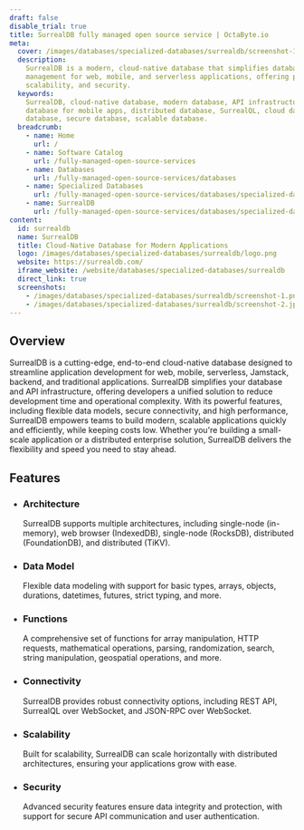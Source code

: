 ```yaml
---
draft: false
disable_trial: true
title: SurrealDB fully managed open source service | OctaByte.io
meta:
  cover: /images/databases/specialized-databases/surrealdb/screenshot-1.png
  description:
    SurrealDB is a modern, cloud-native database that simplifies database
    management for web, mobile, and serverless applications, offering performance,
    scalability, and security.
  keywords:
    SurrealDB, cloud-native database, modern database, API infrastructure,
    database for mobile apps, distributed database, SurrealQL, cloud database, backend
    database, secure database, scalable database.
  breadcrumb:
    - name: Home
      url: /
    - name: Software Catalog
      url: /fully-managed-open-source-services
    - name: Databases
      url: /fully-managed-open-source-services/databases
    - name: Specialized Databases
      url: /fully-managed-open-source-services/databases/specialized-databases
    - name: SurrealDB
      url: /fully-managed-open-source-services/databases/specialized-databases/surrealdb
content:
  id: surrealdb
  name: SurrealDB
  title: Cloud-Native Database for Modern Applications
  logo: /images/databases/specialized-databases/surrealdb/logo.png
  website: https://surrealdb.com/
  iframe_website: /website/databases/specialized-databases/surrealdb
  direct_link: true
  screenshots:
    - /images/databases/specialized-databases/surrealdb/screenshot-1.png
    - /images/databases/specialized-databases/surrealdb/screenshot-2.jpg
---
```


## Overview

SurrealDB is a cutting-edge, end-to-end cloud-native database designed to streamline application development for web, mobile, serverless, Jamstack, backend, and traditional applications. SurrealDB simplifies your database and API infrastructure, offering developers a unified solution to reduce development time and operational complexity. With its powerful features, including flexible data models, secure connectivity, and high performance, SurrealDB empowers teams to build modern, scalable applications quickly and efficiently, while keeping costs low. Whether you're building a small-scale application or a distributed enterprise solution, SurrealDB delivers the flexibility and speed you need to stay ahead.

## Features

- ### Architecture

  SurrealDB supports multiple architectures, including single-node (in-memory), web browser (IndexedDB), single-node (RocksDB), distributed (FoundationDB), and distributed (TiKV).

- ### Data Model

  Flexible data modeling with support for basic types, arrays, objects, durations, datetimes, futures, strict typing, and more.

- ### Functions

  A comprehensive set of functions for array manipulation, HTTP requests, mathematical operations, parsing, randomization, search, string manipulation, geospatial operations, and more.

- ### Connectivity

  SurrealDB provides robust connectivity options, including REST API, SurrealQL over WebSocket, and JSON-RPC over WebSocket.

- ### Scalability

  Built for scalability, SurrealDB can scale horizontally with distributed architectures, ensuring your applications grow with ease.

- ### Security

  Advanced security features ensure data integrity and protection, with support for secure API communication and user authentication.
